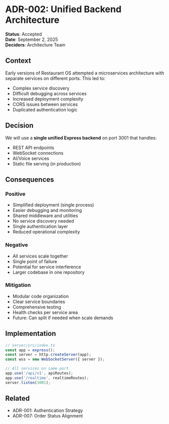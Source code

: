 # ADR-002: Unified Backend Architecture

**Status**: Accepted  
**Date**: September 2, 2025  
**Deciders**: Architecture Team

## Context

Early versions of Restaurant OS attempted a microservices architecture with separate services on different ports. This led to:
- Complex service discovery
- Difficult debugging across services
- Increased deployment complexity
- CORS issues between services
- Duplicated authentication logic

## Decision

We will use a **single unified Express backend** on port 3001 that handles:
- REST API endpoints
- WebSocket connections
- AI/Voice services
- Static file serving (in production)

## Consequences

### Positive
- Simplified deployment (single process)
- Easier debugging and monitoring
- Shared middleware and utilities
- No service discovery needed
- Single authentication layer
- Reduced operational complexity

### Negative
- All services scale together
- Single point of failure
- Potential for service interference
- Larger codebase in one repository

### Mitigation
- Modular code organization
- Clear service boundaries
- Comprehensive testing
- Health checks per service area
- Future: Can split if needed when scale demands

## Implementation

```javascript
// server/src/index.ts
const app = express();
const server = http.createServer(app);
const wss = new WebSocketServer({ server });

// All services on same port
app.use('/api/v1', apiRoutes);
app.use('/realtime', realtimeRoutes);
server.listen(3001);
```

## Related
- ADR-001: Authentication Strategy
- ADR-007: Order Status Alignment